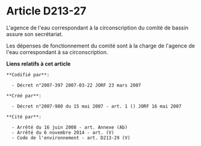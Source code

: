 # Article D213-27

L'agence de l'eau correspondant à la circonscription du comité de bassin assure son secrétariat.

Les dépenses de fonctionnement du comité sont à la charge de l'agence de l'eau correspondant à sa circonscription.

**Liens relatifs à cet article**

	**Codifié par**:

	  - Décret n°2007-397 2007-03-22 JORF 23 mars 2007

	**Créé par**:

	  - Décret n°2007-980 du 15 mai 2007 - art. 1 () JORF 16 mai 2007

	**Cité par**:

	  - Arrêté du 16 juin 2008 - art. Annexe (Ab)
	  - Arrêté du 6 novembre 2014 - art. (V)
	  - Code de l'environnement - art. D213-29 (V)
